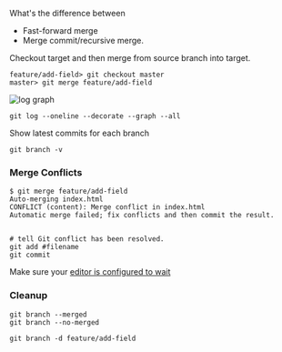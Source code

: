 What's the difference between
* Fast-forward merge
* Merge commit/recursive merge.


Checkout target and then merge from source branch into target.

    feature/add-field> git checkout master
    master> git merge feature/add-field

![log graph](https://github.com/VolusionDev/volusion-git-training-repo/blob/master/diagrams/log-graph.png)

    git log --oneline --decorate --graph --all

Show latest commits for each branch

    git branch -v

### Merge Conflicts

    $ git merge feature/add-field
    Auto-merging index.html
    CONFLICT (content): Merge conflict in index.html
    Automatic merge failed; fix conflicts and then commit the result.


    # tell Git conflict has been resolved.
    git add #filename
    git commit

Make sure your [editor is configured to wait](Git-Configuration)

### Cleanup

    git branch --merged
    git branch --no-merged

    git branch -d feature/add-field
